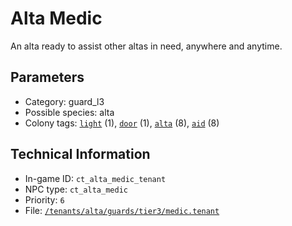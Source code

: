 # Alta Medic

An alta ready to assist other altas in need, anywhere and anytime.

## Parameters

- Category: guard_l3
- Possible species: alta
- Colony tags: [`light`](https://ceterai.github.io/MyEnternia/Wiki/Tags/Light) (1), [`door`](https://ceterai.github.io/MyEnternia/Wiki/Tags/Door) (1), [`alta`](https://ceterai.github.io/MyEnternia/Wiki/Tags/Alta) (8), [`aid`](https://ceterai.github.io/MyEnternia/Wiki/Tags/Aid) (8)

## Technical Information

- In-game ID: `ct_alta_medic_tenant`
- NPC type: `ct_alta_medic`
- Priority: `6`
- File: [`/tenants/alta/guards/tier3/medic.tenant`](https://github.com/Ceterai/Enternia/blob/main/tenants/alta/guards/tier3/medic.tenant)
